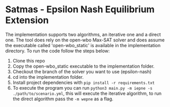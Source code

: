 # Satmas - Epsilon Nash Equilibrium Extension

The implementation supports two algorithms, an iterative one and a direct one. The tool does rely on the open-wbo Max-SAT solver and does assume the executable
called 'open-wbo_static' is available in the implementation directory.
To run the code follow the steps below:

1. Clone this repo
2. Copy the open-wbo_static executable to the implementation folder.
3. Checkout the branch of the solver you want to use (epsilon-nash)
4. cd into the implementation folder.
5. Install project dependencies with ``` pip install -r requirements.txt ```
6. To execute the program you can run ``` python3 main.py -m iepne -s ./path/to/scenario.yml ```, this will execute the iterative algorithm, to run the direct 
algorithm pass the ``` -m wepne ``` as a flag.


